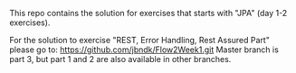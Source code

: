 This repo contains the solution for exercises that starts with "JPA" (day 1-2 exercises).

For the solution to exercise "REST, Error Handling, Rest Assured Part" please go to: https://github.com/jbndk/Flow2Week1.git
Master branch is part 3, but part 1 and 2 are also available in other branches.
